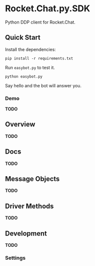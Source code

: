 # Rocket.Chat.py.SDK

Python DDP client for Rocket.Chat.

## Quick Start

Install the dependencies:

```
pip install -r requirements.txt
```

Run `easybot.py` to test it.

```
python easybot.py
```

Say hello and the bot will answer you.

### Demo

**TODO**

## Overview

**TODO**

## Docs

**TODO**

## Message Objects

**TODO**

## Driver Methods 

**TODO**

## Development

**TODO**

### Settings
